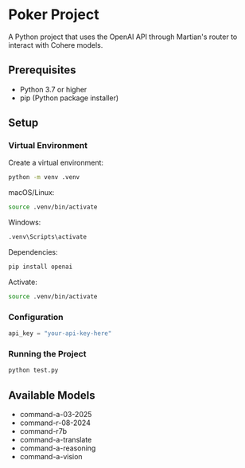 # Poker Project

A Python project that uses the OpenAI API through Martian's router to interact with Cohere models.

## Prerequisites

- Python 3.7 or higher
- pip (Python package installer)

## Setup

### Virtual Environment

Create a virtual environment:
```bash 
python -m venv .venv
```

macOS/Linux:
```bash
source .venv/bin/activate
```

Windows:
```bash
.venv\Scripts\activate
```

Dependencies:
```bash
pip install openai
```

Activate:
```bash
source .venv/bin/activate
```


### Configuration

```python
api_key = "your-api-key-here"
```

### Running the Project

```bash
python test.py
```

## Available Models

- command-a-03-2025
- command-r-08-2024
- command-r7b
- command-a-translate
- command-a-reasoning
- command-a-vision